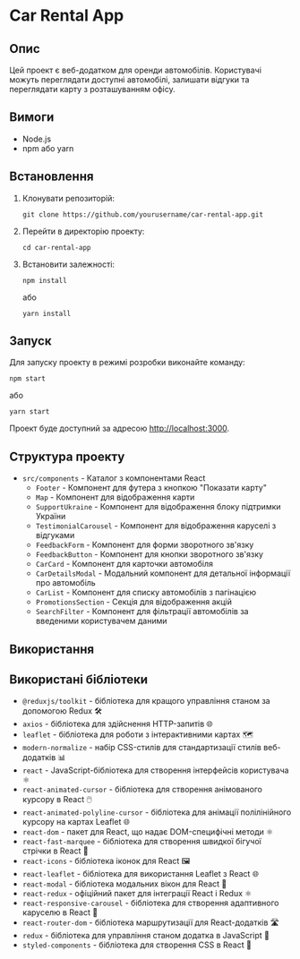 
  <h1>Car Rental App</h1>

  <h2>Опис</h2>
  <p>Цей проект є веб-додатком для оренди автомобілів. Користувачі можуть переглядати доступні автомобілі, залишати відгуки та переглядати карту з розташуванням офісу.</p>

  <h2>Вимоги</h2>
  <ul>
    <li>Node.js</li>
    <li>npm або yarn</li>
  </ul>

  <h2>Встановлення</h2>
  <ol>
    <li>Клонувати репозиторій:
      <pre><code>git clone https://github.com/yourusername/car-rental-app.git</code></pre>
    </li>
    <li>Перейти в директорію проекту:
      <pre><code>cd car-rental-app</code></pre>
    </li>
    <li>Встановити залежності:
      <pre><code>npm install</code></pre>
      або
      <pre><code>yarn install</code></pre>
    </li>
  </ol>

  <h2>Запуск</h2>
  <p>Для запуску проекту в режимі розробки виконайте команду:</p>
  <pre><code>npm start</code></pre>
  <p>або</p>
  <pre><code>yarn start</code></pre>
  <p>Проект буде доступний за адресою <a href="http://localhost:3000">http://localhost:3000</a>.</p>

  <h2>Структура проекту</h2>
  <ul>
    <li><code>src/components</code> - Каталог з компонентами React
      <ul>
        <li><code>Footer</code> - Компонент для футера з кнопкою "Показати карту"</li>
        <li><code>Map</code> - Компонент для відображення карти</li>
        <li><code>SupportUkraine</code> - Компонент для відображення блоку підтримки України</li>
        <li><code>TestimonialCarousel</code> - Компонент для відображення каруселі з відгуками</li>
        <li><code>FeedbackForm</code> - Компонент для форми зворотного зв'язку</li>
        <li><code>FeedbackButton</code> - Компонент для кнопки зворотного зв'язку</li>
        <li><code>CarCard</code> - Компонент для карточки автомобіля</li>
        <li><code>CarDetailsModal</code> - Модальний компонент для детальної інформації про автомобіль</li>
        <li><code>CarList</code> - Компонент для списку автомобілів з пагінацією</li>
        <li><code>PromotionsSection</code> - Секція для відображення акцій</li>
        <li><code>SearchFilter</code> - Компонент для фільтрації автомобілів за введеними користувачем даними</li>
      </ul>
    </li>
  </ul>

  <h2>Використання</h2>

<h2>Використані бібліотеки</h2>
<ul>
  <li><code>@reduxjs/toolkit</code> - бібліотека для кращого управління станом за допомогою Redux 🛠️</li>
  <li><code>axios</code> - бібліотека для здійснення HTTP-запитів 🌐</li>
  <li><code>leaflet</code> - бібліотека для роботи з інтерактивними картах 🗺️</li>
  <li><code>modern-normalize</code> - набір CSS-стилів для стандартизації стилів веб-додатків 📊</li>
  <li><code>react</code> - JavaScript-бібліотека для створення інтерфейсів користувача ⚛️</li>
  <li><code>react-animated-cursor</code> - бібліотека для створення анімованого курсору в React 🖱️</li>
  <li><code>react-animated-polyline-cursor</code> - бібліотека для анімації полілінійного курсору на картах Leaflet 🌐</li>
  <li><code>react-dom</code> - пакет для React, що надає DOM-специфічні методи ⚛️</li>
  <li><code>react-fast-marquee</code> - бібліотека для створення швидкої бігучої стрічки в React 🏃</li>
  <li><code>react-icons</code> - бібліотека іконок для React 🖼️</li>
  <li><code>react-leaflet</code> - бібліотека для використання Leaflet з React 🌐</li>
  <li><code>react-modal</code> - бібліотека модальних вікон для React 📌</li>
  <li><code>react-redux</code> - офіційний пакет для інтеграції React і Redux ⚛️</li>
  <li><code>react-responsive-carousel</code> - бібліотека для створення адаптивного каруселю в React 🎠</li>
  <li><code>react-router-dom</code> - бібліотека маршрутизації для React-додатків 🛣️</li>
  <li><code>redux</code> - бібліотека для управління станом додатка в JavaScript 🔀</li>
  <li><code>styled-components</code> - бібліотека для створення CSS в React 💅</li>
</ul>
